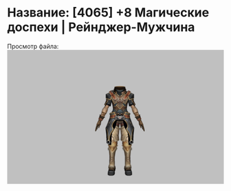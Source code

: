 # Название: [4065] +8 Магические доспехи | Рейнджер-Мужчина

Просмотр файла:
![p020002.png](p020002.png)